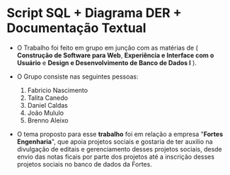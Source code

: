 # **Script SQL + Diagrama DER + Documentação Textual**

 - O Trabalho foi feito em grupo em junção com as matérias de ( **Construção de Software para Web**, **Experiência e Interface com o Usuário** e **Design e Desenvolvimento de Banco de Dados I** ).
 - O Grupo consiste nas seguintes pessoas:
    1. Fabricio Nascimento
    2. Talita Canedo
    3. Daniel Caldas
    4. João Mululo
    5. Brenno Aleixo
  
 - O tema proposto para esse **trabalho** foi em relação a empresa "**Fortes Engenharia**", que apoia projetos sociais e gostaria de ter auxilio na divulgação de editais e gerenciamento desses projetos sociais, desde envio das notas ficais por parte dos projetos até a inscrição desses projetos sociais no banco de dados da Fortes.

